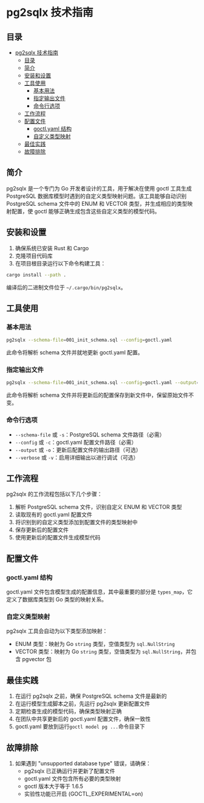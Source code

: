 # pg2sqlx 技术指南

## 目录

- [pg2sqlx 技术指南](#pg2sqlx-技术指南)
  - [目录](#目录)
  - [简介](#简介)
  - [安装和设置](#安装和设置)
  - [工具使用](#工具使用)
    - [基本用法](#基本用法)
    - [指定输出文件](#指定输出文件)
    - [命令行选项](#命令行选项)
  - [工作流程](#工作流程)
  - [配置文件](#配置文件)
    - [goctl.yaml 结构](#goctlyaml-结构)
    - [自定义类型映射](#自定义类型映射)
  - [最佳实践](#最佳实践)
  - [故障排除](#故障排除)

## 简介

pg2sqlx 是一个专门为 Go 开发者设计的工具，用于解决在使用 goctl 工具生成 PostgreSQL 数据库模型时遇到的自定义类型映射问题。该工具能够自动识别 PostgreSQL schema 文件中的 ENUM 和 VECTOR 类型，并生成相应的类型映射配置，使 goctl 能够正确生成包含这些自定义类型的模型代码。

## 安装和设置

1. 确保系统已安装 Rust 和 Cargo
2. 克隆项目代码库
3. 在项目根目录运行以下命令构建工具：

```bash
cargo install --path .
```

编译后的二进制文件位于 `~/.cargo/bin/pg2sqlx`。

## 工具使用

### 基本用法

```bash
pg2sqlx --schema-file=001_init_schema.sql --config=goctl.yaml
```

此命令将解析 schema 文件并就地更新 goctl.yaml 配置。

### 指定输出文件

```bash
pg2sqlx --schema-file=001_init_schema.sql --config=goctl.yaml --output=goctl_updated.yaml
```

此命令将解析 schema 文件并将更新后的配置保存到新文件中，保留原始文件不变。

### 命令行选项

- `--schema-file` 或 `-s`：PostgreSQL schema 文件路径（必需）
- `--config` 或 `-c`：goctl.yaml 配置文件路径（必需）
- `--output` 或 `-o`：更新后配置文件的输出路径（可选）
- `--verbose` 或 `-v`：启用详细输出以进行调试（可选）

## 工作流程

pg2sqlx 的工作流程包括以下几个步骤：

1. 解析 PostgreSQL schema 文件，识别自定义 ENUM 和 VECTOR 类型
2. 读取现有的 goctl.yaml 配置文件
3. 将识别到的自定义类型添加到配置文件的类型映射中
4. 保存更新后的配置文件
5. 使用更新后的配置文件生成模型代码

## 配置文件

### goctl.yaml 结构

goctl.yaml 文件包含模型生成的配置信息，其中最重要的部分是 `types_map`，它定义了数据库类型到 Go 类型的映射关系。

### 自定义类型映射

pg2sqlx 工具会自动为以下类型添加映射：

- ENUM 类型：映射为 Go `string` 类型，空值类型为 `sql.NullString`
- VECTOR 类型：映射为 Go `string` 类型，空值类型为 `sql.NullString`，并包含 pgvector 包

## 最佳实践

1. 在运行 pg2sqlx 之前，确保 PostgreSQL schema 文件是最新的
2. 在运行模型生成脚本之前，先运行 pg2sqlx 更新配置文件
3. 定期检查生成的模型代码，确保类型映射正确
4. 在团队中共享更新后的 goctl.yaml 配置文件，确保一致性
5. goctl.yaml 要放到运行`goctl model pg ...`命令目录下

## 故障排除

1. 如果遇到 "unsupported database type" 错误，请确保：
   - pg2sqlx 已正确运行并更新了配置文件
   - goctl.yaml 文件包含所有必要的类型映射
   - goctl 版本大于等于 1.6.5
   - 实验性功能已开启 (GOCTL_EXPERIMENTAL=on)
